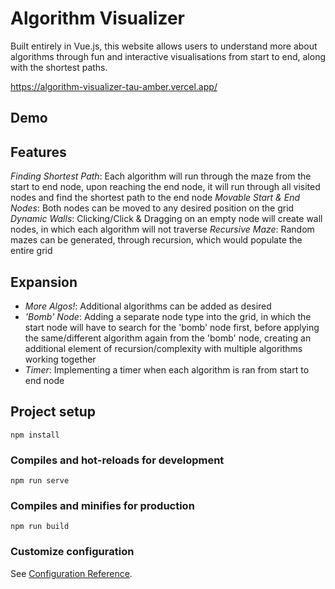 # Algorithm Visualizer

Built entirely in Vue.js, this website allows users to understand more about algorithms through fun and interactive visualisations from start to end, along with the shortest paths.

https://algorithm-visualizer-tau-amber.vercel.app/

## Demo

## Features

_Finding Shortest Path_: Each algorithm will run through the maze from the start to end node, upon reaching the end node, it will run through all visited nodes and find the shortest path to the end node
_Movable Start & End Nodes_: Both nodes can be moved to any desired position on the grid
_Dynamic Walls_: Clicking/Click & Dragging on an empty node will create wall nodes, in which each algorithm will not traverse
_Recursive Maze_: Random mazes can be generated, through recursion, which would populate the entire grid

## Expansion

- _More Algos!_: Additional algorithms can be added as desired
- _'Bomb' Node_: Adding a separate node type into the grid, in which the start node will have to search for the 'bomb' node first, before applying the same/different algorithm again from the 'bomb' node, creating an additional element of recursion/complexity with multiple algorithms working together
- _Timer_: Implementing a timer when each algorithm is ran from start to end node

## Project setup
```
npm install
```

### Compiles and hot-reloads for development
```
npm run serve
```

### Compiles and minifies for production
```
npm run build
```

### Customize configuration
See [Configuration Reference](https://cli.vuejs.org/config/).
